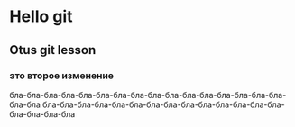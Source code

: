 # Hello git

## Otus git lesson

### это второе изменение

бла-бла-бла-бла-бла-бла-бла-бла-бла-бла-бла-бла-бла-бла-бла-бла-бла-бла
бла-бла-бла-бла-бла-бла-бла-бла-бла-бла-бла-бла-бла-бла-бла-бла-бла-бла